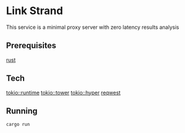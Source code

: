 # Link Strand
This service is a minimal proxy server with zero latency results analysis

## Prerequisites
[rust](https://www.rust-lang.org/tools/install)

## Tech
[tokio::runtime](https://tokio.rs/)
[tokio::tower](https://docs.rs/tokio-tower/latest/tokio_tower/)
[tokio::hyper](https://hyper.rs/)
[reqwest](https://docs.rs/reqwest/latest/reqwest/)


## Running

```
cargo run
```